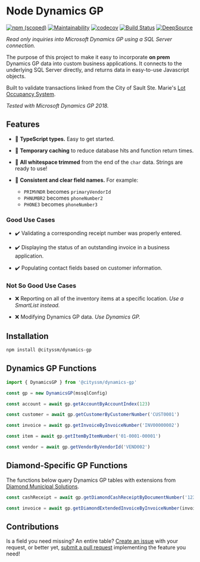 # Node Dynamics GP

[![npm (scoped)](https://img.shields.io/npm/v/@cityssm/dynamics-gp)](https://www.npmjs.com/package/@cityssm/dynamics-gp)
[![Maintainability](https://api.codeclimate.com/v1/badges/b850568e64485c966d4a/maintainability)](https://codeclimate.com/github/cityssm/node-dynamics-gp/maintainability)
[![codecov](https://codecov.io/gh/cityssm/node-dynamics-gp/branch/main/graph/badge.svg?token=K2D0W6D1LN)](https://codecov.io/gh/cityssm/node-dynamics-gp)
[![Build Status](https://github.com/cityssm/node-dynamics-gp/actions/workflows/coverage.yml/badge.svg)](https://github.com/cityssm/node-dynamics-gp/actions/workflows/coverage.yml)
[![DeepSource](https://app.deepsource.com/gh/cityssm/node-dynamics-gp.svg/?label=active+issues&show_trend=true&token=8upUaCFLWbSvxfWIhbeiD2_E)](https://app.deepsource.com/gh/cityssm/node-dynamics-gp/)

_Read only inquiries into Microsoft Dynamics GP using a SQL Server connection._

The purpose of this project to make it easy to incorporate **on prem** Dynamics GP data
into custom business applications. It connects to the underlying SQL Server directly,
and returns data in easy-to-use Javascript objects.

Built to validate transactions linked from the City of Sault Ste. Marie's
[Lot Occupancy System](https://github.com/cityssm/lot-occupancy-system).

_Tested with Microsoft Dynamics GP 2018._

## Features

- 🙌 **TypeScript types.** Easy to get started.

- 🙌 **Temporary caching** to reduce database hits and function return times.

- 🙌 **All whitespace trimmed** from the end of the `char` data. Strings are ready to use!

- 🙌 **Consistent and clear field names.** For example:
  - `PRIMVNDR` becomes `primaryVendorId`
  - `PHNUMBR2` becomes `phoneNumber2`
  - `PHONE3` becomes `phoneNumber3`

### Good Use Cases

- ✔️ Validating a corresponding receipt number was properly entered.

- ✔️ Displaying the status of an outstanding invoice in a business application.

- ✔️ Populating contact fields based on customer information.

### Not So Good Use Cases

- ❌ Reporting on all of the inventory items at a specific location.
  _Use a SmartList instead._

- ❌ Modifying Dynamics GP data.
  _Use Dynamics GP._

## Installation

```sh
npm install @cityssm/dynamics-gp
```

## Dynamics GP Functions

```javascript
import { DynamicsGP } from '@cityssm/dynamics-gp'

const gp = new DynamicsGP(mssqlConfig)

const account = await gp.getAccountByAccountIndex(123)

const customer = await gp.getCustomerByCustomerNumber('CUST0001')

const invoice = await gp.getInvoiceByInvoiceNumber('INV00000002')

const item = await gp.getItemByItemNumber('01-0001-00001')

const vendor = await gp.getVendorByVendorId('VEND002')
```

## Diamond-Specific GP Functions

The functions below query Dynamics GP tables with extensions from
[Diamond Municipal Solutions](https://diamondmunicipal.com/).

```javascript
const cashReceipt = await gp.getDiamondCashReceiptByDocumentNumber('123456')

const invoice = await gp.getDiamondExtendedInvoiceByInvoiceNumber(invoiceNumber)
```

## Contributions

Is a field you need missing? An entire table?
[Create an issue](https://github.com/cityssm/node-dynamics-gp/issues) with your request,
or better yet, [submit a pull request](https://github.com/cityssm/node-dynamics-gp/pulls)
implementing the feature you need!
